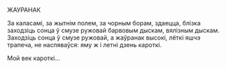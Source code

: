  
ЖАУРАНАК

За каласамі, за жытнім полем, за чорным борам, здаецца, блізка заходзіць сонца ў смузе ружовай барвовым дыскам, вялізным дыскам. Заходзіць сонца ў смузе ружовай, а жаўранак высокі, лёткі яшчэ трапеча, не наспяваўся: яму ж і летні дзень кароткі.

Мой век кароткі...
